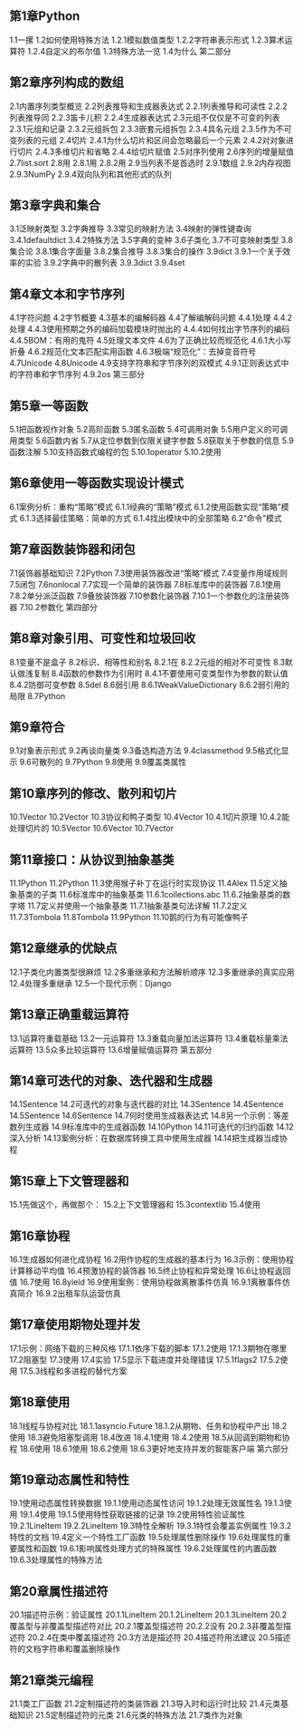 ## 第1章Python
1.1一摞
1.2如何使用特殊方法
1.2.1模拟数值类型
1.2.2字符串表示形式
1.2.3算术运算符
1.2.4自定义的布尔值
1.3特殊方法一览
1.4为什么
第二部分
## 第2章序列构成的数组
2.1内置序列类型概览
2.2列表推导和生成器表达式
2.2.1列表推导和可读性
2.2.2列表推导同
2.2.3笛卡儿积
2.2.4生成器表达式
2.3元组不仅仅是不可变的列表
2.3.1元组和记录
2.3.2元组拆包
2.3.3嵌套元组拆包
2.3.4具名元组
2.3.5作为不可变列表的元组
2.4切片
2.4.1为什么切片和区间会忽略最后一个元素
2.4.2对对象进行切片
2.4.3多维切片和省略
2.4.4给切片赋值
2.5对序列使用
2.6序列的增量赋值
2.7list.sort
2.8用
2.8.1用
2.8.2用
2.9当列表不是首选时
2.9.1数组
2.9.2内存视图
2.9.3NumPy
2.9.4双向队列和其他形式的队列
## 第3章字典和集合
3.1泛映射类型
3.2字典推导
3.3常见的映射方法
3.4映射的弹性键查询
3.4.1defaultdict
3.4.2特殊方法
3.5字典的变种
3.6子类化
3.7不可变映射类型
3.8集合论
3.8.1集合字面量
3.8.2集合推导
3.8.3集合的操作
3.9dict
3.9.1一个关于效率的实验
3.9.2字典中的散列表
3.9.3dict
3.9.4set
## 第4章文本和字节序列
4.1字符问题
4.2字节概要
4.3基本的编解码器
4.4了解编解码问题
4.4.1处理
4.4.2处理
4.4.3使用预期之外的编码加载模块时抛出的
4.4.4如何找出字节序列的编码
4.4.5BOM：有用的鬼符
4.5处理文本文件
4.6为了正确比较而规范化
4.6.1大小写折叠
4.6.2规范化文本匹配实用函数
4.6.3极端“规范化”：去掉变音符号
4.7Unicode
4.8Unicode
4.9支持字符串和字节序列的双模式
4.9.1正则表达式中的字符串和字节序列
4.9.2os
第三部分
## 第5章一等函数
5.1把函数视作对象
5.2高阶函数
5.3匿名函数
5.4可调用对象
5.5用户定义的可调用类型
5.6函数内省
5.7从定位参数到仅限关键字参数
5.8获取关于参数的信息
5.9函数注解
5.10支持函数式编程的包
5.10.1operator
5.10.2使用
## 第6章使用一等函数实现设计模式
6.1案例分析：重构“策略”模式
6.1.1经典的“策略”模式
6.1.2使用函数实现“策略”模式
6.1.3选择最佳策略：简单的方式
6.1.4找出模块中的全部策略
6.2“命令”模式
## 第7章函数装饰器和闭包
7.1装饰器基础知识
7.2Python
7.3使用装饰器改进“策略”模式
7.4变量作用域规则
7.5闭包
7.6nonlocal
7.7实现一个简单的装饰器
7.8标准库中的装饰器
7.8.1使用
7.8.2单分派泛函数
7.9叠放装饰器
7.10参数化装饰器
7.10.1一个参数化的注册装饰器
7.10.2参数化
第四部分
## 第8章对象引用、可变性和垃圾回收
8.1变量不是盒子
8.2标识、相等性和别名
8.2.1在
8.2.2元组的相对不可变性
8.3默认做浅复制
8.4函数的参数作为引用时
8.4.1不要使用可变类型作为参数的默认值
8.4.2防御可变参数
8.5del
8.6弱引用
8.6.1WeakValueDictionary
8.6.2弱引用的局限
8.7Python
## 第9章符合
9.1对象表示形式
9.2再谈向量类
9.3备选构造方法
9.4classmethod
9.5格式化显示
9.6可散列的
9.7Python
9.8使用
9.9覆盖类属性
## 第10章序列的修改、散列和切片
10.1Vector
10.2Vector
10.3协议和鸭子类型
10.4Vector
10.4.1切片原理
10.4.2能处理切片的
10.5Vector
10.6Vector
10.7Vector
## 第11章接口：从协议到抽象基类
11.1Python
11.2Python
11.3使用猴子补丁在运行时实现协议
11.4Alex
11.5定义抽象基类的子类
11.6标准库中的抽象基类
11.6.1collections.abc
11.6.2抽象基类的数字塔
11.7定义并使用一个抽象基类
11.7.1抽象基类句法详解
11.7.2定义
11.7.3Tombola
11.8Tombola
11.9Python
11.10鹅的行为有可能像鸭子
## 第12章继承的优缺点
12.1子类化内置类型很麻烦
12.2多重继承和方法解析顺序
12.3多重继承的真实应用
12.4处理多重继承
12.5一个现代示例：Django
## 第13章正确重载运算符
13.1运算符重载基础
13.2一元运算符
13.3重载向量加法运算符
13.4重载标量乘法运算符
13.5众多比较运算符
13.6增量赋值运算符
第五部分
## 第14章可迭代的对象、迭代器和生成器
14.1Sentence
14.2可迭代的对象与迭代器的对比
14.3Sentence
14.4Sentence
14.5Sentence
14.6Sentence
14.7何时使用生成器表达式
14.8另一个示例：等差数列生成器
14.9标准库中的生成器函数
14.10Python
14.11可迭代的归约函数
14.12深入分析
14.13案例分析：在数据库转换工具中使用生成器
14.14把生成器当成协程
## 第15章上下文管理器和
15.1先做这个，再做那个：
15.2上下文管理器和
15.3contextlib
15.4使用
## 第16章协程
16.1生成器如何进化成协程
16.2用作协程的生成器的基本行为
16.3示例：使用协程计算移动平均值
16.4预激协程的装饰器
16.5终止协程和异常处理
16.6让协程返回值
16.7使用
16.8yield
16.9使用案例：使用协程做离散事件仿真
16.9.1离散事件仿真简介
16.9.2出租车队运营仿真
## 第17章使用期物处理并发
17.1示例：网络下载的三种风格
17.1.1依序下载的脚本
17.1.2使用
17.1.3期物在哪里
17.2阻塞型
17.3使用
17.4实验
17.5显示下载进度并处理错误
17.5.1flags2
17.5.2使用
17.5.3线程和多进程的替代方案
## 第18章使用
18.1线程与协程对比
18.1.1asyncio.Future
18.1.2从期物、任务和协程中产出
18.2使用
18.3避免阻塞型调用
18.4改进
18.4.1使用
18.4.2使用
18.5从回调到期物和协程
18.6使用
18.6.1使用
18.6.2使用
18.6.3更好地支持并发的智能客户端
第六部分
## 第19章动态属性和特性
19.1使用动态属性转换数据
19.1.1使用动态属性访问
19.1.2处理无效属性名
19.1.3使用
19.1.4使用
19.1.5使用特性获取链接的记录
19.2使用特性验证属性
19.2.1LineItem
19.2.2LineItem
19.3特性全解析
19.3.1特性会覆盖实例属性
19.3.2特性的文档
19.4定义一个特性工厂函数
19.5处理属性删除操作
19.6处理属性的重要属性和函数
19.6.1影响属性处理方式的特殊属性
19.6.2处理属性的内置函数
19.6.3处理属性的特殊方法
## 第20章属性描述符
20.1描述符示例：验证属性
20.1.1LineItem
20.1.2LineItem
20.1.3LineItem
20.2覆盖型与非覆盖型描述符对比
20.2.1覆盖型描述符
20.2.2没有
20.2.3非覆盖型描述符
20.2.4在类中覆盖描述符
20.3方法是描述符
20.4描述符用法建议
20.5描述符的文档字符串和覆盖删除操作
## 第21章类元编程
21.1类工厂函数
21.2定制描述符的类装饰器
21.3导入时和运行时比较
21.4元类基础知识
21.5定制描述符的元类
21.6元类的特殊方法
21.7类作为对象
